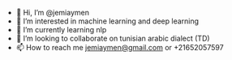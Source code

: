 - 👋 Hi, I’m @jemiaymen
- 👀 I’m interested in machine learning and deep learning
- 🌱 I’m currently learning nlp
- 💞️ I’m looking to collaborate on tunisian arabic dialect (TD)
- 📫 How to reach me jemiaymen@gmail.com or +21652057597

<!---
jemiaymen/jemiaymen is a ✨ special ✨ repository because its `README.md` (this file) appears on your GitHub profile.
You can click the Preview link to take a look at your changes.
--->

